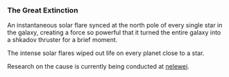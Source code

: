 ### The Great Extinction

An instantaneous solar flare synced at the north pole of every single star in the galaxy, creating a force so powerful that it turned the entire galaxy into a shkadov thruster for a brief moment. 

The intense solar flares wiped out life on every planet close to a star.

Research on the cause is currently being conducted at [nelewei](nelewei.md).

<!---

Cause:
A Weian Scientist tried to create a quantum tunnel between every solar system in the galaxy to aid in transport. Will elaborate further soon.
-->